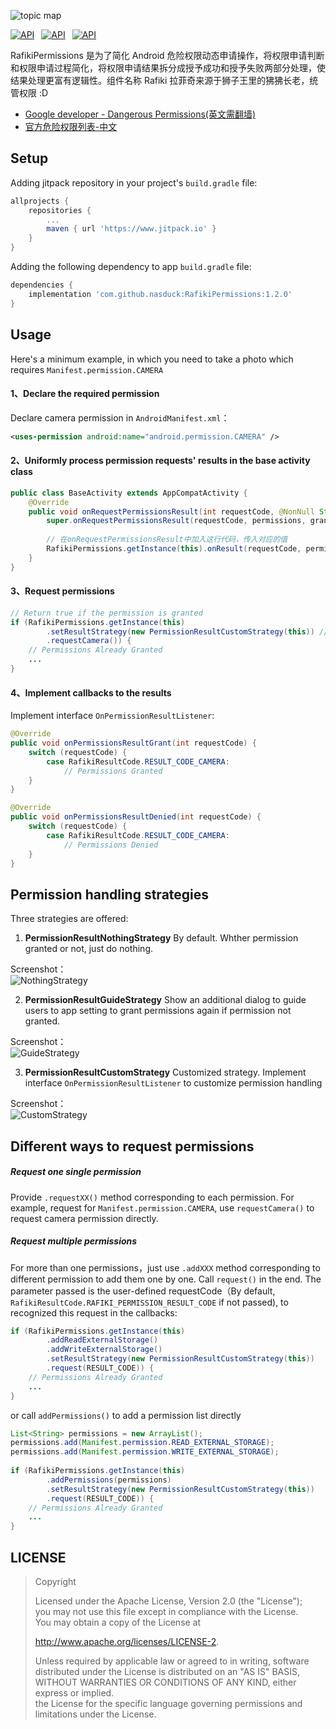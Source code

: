 ![topic map](https://github.com/nasduck/RafikiPermissions/blob/dev/art/topic%20map.png?raw=true)

[![API](https://img.shields.io/badge/RafikiPermissions-v1.2.0-brightgreen.svg?style=flat)](https://android-arsenal.com/api?level=14)&ensp;
[![API](https://img.shields.io/badge/API-14%2B-brightgreen.svg?style=flat)](https://android-arsenal.com/api?level=14)&ensp;
[![API](https://img.shields.io/badge/License-Apche2.0-brightgreen.svg?style=flat)](https://github.com/nasduck/AfikiPermissions/blob/master/LICENSE)

RafikiPermissions 是为了简化 Android 危险权限动态申请操作，将权限申请判断和权限申请过程简化，将权限申请结果拆分成授予成功和授予失败两部分处理，使结果处理更富有逻辑性。组件名称 Rafiki 拉菲奇来源于狮子王里的狒狒长老，统管权限 :D

* [Google developer - Dangerous Permissions(英文需翻墙)](https://developer.android.com/guide/topics/permissions/overview#permission-groups)
* [官方危险权限列表-中文](https://developer.android.google.cn/guide/topics/permissions/overview#permission-groups)

## Setup

Adding jitpack repository in your project's `build.gradle` file:

```gradle
allprojects {
	repositories {
		...
		maven { url 'https://www.jitpack.io' }
	}
}
```

Adding the following dependency to app `build.gradle` file:

```gradle
dependencies {
    implementation 'com.github.nasduck:RafikiPermissions:1.2.0'
}
```

## Usage

Here's a minimum example, in which you need to take a photo which requires `Manifest.permission.CAMERA`

#### 1、Declare the required permission

Declare camera permission in `AndroidManifest.xml`：

```xml
<uses-permission android:name="android.permission.CAMERA" />
```

#### 2、Uniformly process permission requests' results in the base activity class

```java
public class BaseActivity extends AppCompatActivity {
    @Override
    public void onRequestPermissionsResult(int requestCode, @NonNull String[] permissions, @NonNull int[] grantResults) {
        super.onRequestPermissionsResult(requestCode, permissions, grantResults);
	
        // 在onRequestPermissionsResult中加入这行代码，传入对应的值
        RafikiPermissions.getInstance(this).onResult(requestCode, permissions, grantResults);
    }
}
```

#### 3、Request permissions

```java
// Return true if the permission is granted
if (RafikiPermissions.getInstance(this)
        .setResultStrategy(new PermissionResultCustomStrategy(this)) // Set customized permission handling strategy, There are also another two preset strategies
        .requestCamera()) {
    // Permissions Already Granted
    ...
}
```

#### 4、Implement callbacks to the results

Implement interface `OnPermissionResultListener`:

```java
@Override   
public void onPermissionsResultGrant(int requestCode) {
    switch (requestCode) {
        case RafikiResultCode.RESULT_CODE_CAMERA:
            // Permissions Granted
    }
}

@Override   
public void onPermissionsResultDenied(int requestCode) {
    switch (requestCode) {
        case RafikiResultCode.RESULT_CODE_CAMERA:
            // Permissions Denied
    }
}
```

## Permission handling strategies

Three strategies are offered:

1. **PermissionResultNothingStrategy** By default. Whther permission granted or not, just do nothing.

Screenshot：   
![NothingStrategy](https://github.com/nasduck/RafikiPermissions/blob/dev/art/NothingStrategy_en.gif?raw=true)

2. **PermissionResultGuideStrategy** Show an additional dialog to guide users to app setting to grant permissions again if permission not granted.

Screenshot：   
![GuideStrategy](https://github.com/nasduck/RafikiPermissions/blob/dev/art/GuideStrategy_en.gif?raw=true)

3. **PermissionResultCustomStrategy** Customized strategy. Implement interface `OnPermissionResultListener` to customize permission handling

Screenshot：   
![CustomStrategy](https://github.com/nasduck/RafikiPermissions/blob/dev/art/CustomStrategy_en.gif?raw=true)

## Different ways to request permissions

##### Request one single permission

Provide `.requestXX()` method corresponding to each permission. For example, request for `Manifest.permission.CAMERA`, use `requestCamera()` to request camera permission directly.

##### Request multiple permissions

For more than one permissions，just use `.addXXX` method corresponding to different permission to add them one by one. Call  `request()` in the end. The parameter passed is the user-defined requestCode（By default, `RafikiResultCode.RAFIKI_PERMISSION_RESULT_CODE` if not passed), to recognized this request in the callbacks:

```java
if (RafikiPermissions.getInstance(this)
        .addReadExternalStorage()
        .addWriteExternalStorage()
        .setResultStrategy(new PermissionResultCustomStrategy(this))
        .request(RESULT_CODE)) {
    // Permissions Already Granted
    ...
}
```

or call `addPermissions()` to add a permission list directly

```java
List<String> permissions = new ArrayList();
permissions.add(Manifest.permission.READ_EXTERNAL_STORAGE);
permissions.add(Manifest.permission.WRITE_EXTERNAL_STORAGE);
        
if (RafikiPermissions.getInstance(this)
        .addPermissions(permissions)
        .setResultStrategy(new PermissionResultCustomStrategy(this))
        .request(RESULT_CODE)) {
    // Permissions Already Granted
    ...
}
```

## LICENSE
> Copyright
>
> Licensed under the Apache License, Version 2.0 (the "License");    
> you may not use this file except in compliance with the License.   
> You may obtain a copy of the License at
>
> http://www.apache.org/licenses/LICENSE-2.
>
> Unless required by applicable law or agreed to in writing, software   
> distributed under the License is distributed on an "AS IS" BASIS,   
> WITHOUT WARRANTIES OR CONDITIONS OF ANY KIND, either express or implied.   
> the License for the specific language governing permissions and   
> limitations under the License.
